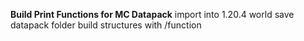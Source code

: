 **Build Print Functions for MC Datapack**
import into 1.20.4 world save datapack folder
build structures with /function 
